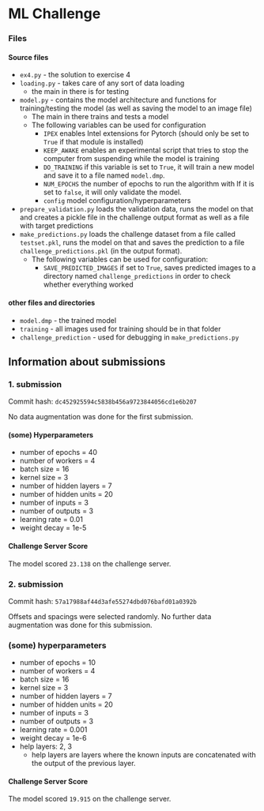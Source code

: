 # ML Challenge

### Files

#### Source files

- `ex4.py` - the solution to exercise 4
- `loading.py` - takes care of any sort of data loading
    - the main in there is for testing
- `model.py` - contains the model architecture and functions for training/testing the model (as well as saving the model
  to an image file)
    - The main in there trains and tests a model
    - The following variables can be used for configuration
        - `IPEX` enables Intel extensions for Pytorch (should only be set to `True` if that module is installed)
        - `KEEP_AWAKE` enables an experimental script that tries to stop the computer from suspending while the model is
          training
        - `DO_TRAINING` if this variable is set to `True`, it will train a new model and save it to a file
          named `model.dmp`.
        - `NUM_EPOCHS` the number of epochs to run the algorithm with
          If it is set to `false`, it will only validate the model.
        - `config` model configuration/hyperparameters
- `prepare_validation.py` loads the validation data, runs the model on that and creates a pickle file in the challenge
  output format as well as a file with target predictions
- `make_predictions.py` loads the challenge dataset from a file called `testset.pkl`, runs the model on that and saves
  the prediction to a file `challenge_predictions.pkl` (in the output format).
    - The following variables can be used for configuration:
        - `SAVE_PREDICTED_IMAGES` if set to `True`, saves predicted images to a directory named `challenge_predictions`
          in order to check whether everything worked

#### other files and directories

- `model.dmp` - the trained model
- `training` - all images used for training should be in that folder
- `challenge_prediction` - used for debugging in `make_predictions.py`

## Information about submissions

### 1. submission

Commit hash: `dc452925594c5838b456a9723844056cd1e6b207`

No data augmentation was done for the first submission.

#### (some) Hyperparameters

- number of epochs = 40
- number of workers = 4
- batch size = 16
- kernel size = 3
- number of hidden layers = 7
- number of hidden units = 20
- number of inputs = 3
- number of outputs = 3
- learning rate = 0.01
- weight decay = 1e-5

#### Challenge Server Score

The model scored `23.138` on the challenge server.

### 2. submission

Commit hash: `57a17988af44d3afe55274dbd076bafd01a0392b`

Offsets and spacings were selected randomly.
No further data augmentation was done for this submission.

### (some) hyperparameters

- number of epochs = 10
- number of workers = 4
- batch size = 16
- kernel size = 3
- number of hidden layers = 7
- number of hidden units = 20
- number of inputs = 3
- number of outputs = 3
- learning rate = 0.001
- weight decay = 1e-6
- help layers: 2, 3
  - help layers are layers where the known inputs are concatenated with the output of the previous layer.

#### Challenge Server Score

The model scored `19.915` on the challenge server.
